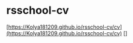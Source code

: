 # rsschool-cv
<!-- a href="http://Kolya181209.github.io/rsschool-cv/gh-page/cv.md">http://Kolya181209.github.io/rsschool-cv/cv</a -->
[https://Kolya181209.github.io/rsschool-cv/cv](https://Kolya181209.github.io/rsschool-cv/cv)
[]
